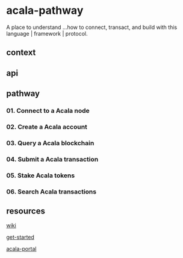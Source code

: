 # acala-pathway
A place to understand ...how to connect, transact, and build with this language | framework | protocol.

## context

## api

## pathway

### 01. Connect to a Acala node

### 02. Create a Acala account

### 03. Query a Acala blockchain

### 04. Submit a Acala transaction

### 05. Stake Acala tokens

### 06. Search Acala transactions

## resources

[wiki](https://wiki.acala.network/)

[get-started](https://wiki.acala.network/learn/get-started)

[acala-portal](https://wiki.acala.network/general/acala-portal)
